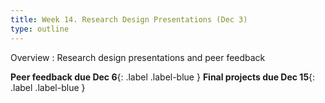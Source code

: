 ```yaml
---
title: Week 14. Research Design Presentations (Dec 3)
type: outline
---
```


Overview
: Research design presentations and peer feedback

**Peer feedback due Dec 6**{: .label .label-blue } **Final projects due Dec 15**{: .label .label-blue }
